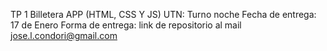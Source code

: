 TP 1 Billetera APP (HTML, CSS Y JS)
UTN: Turno noche
Fecha de entrega: 17 de Enero
Forma de entrega: link de repositorio al mail
jose.l.condori@gmail.com
